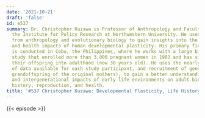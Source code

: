 ```yaml
---
date: '2021-10-21'
draft: 'false'
id: e537
summary: Dr. Christopher Kuzawa is Professor of Anthropology and Faculty Fellow at
  the Institute for Policy Research at Northwestern University. He uses principles
  from anthropology and evolutionary biology to gain insights into the biological
  and health impacts of human developmental plasticity. His primary field research
  is conducted in Cebu, the Philippines, where he works with a large birth cohort
  study that enrolled more than 3,000 pregnant women in 1983 and has since followed
  their offspring into adulthood (now 30 years old). He uses the nearly 3 decades
  of data available for each study participant, and recruitment of generation 3 (the
  grandoffspring of the original mothers), to gain a better understanding of the long-term
  and intergenerational impacts of early life environments on adult biology, life
  history, reproduction, and health.
title: '#537 Christopher Kuzawa: Developmental Plasticity, Life History, and Epigenetics'
---
```

{{< episode >}}
